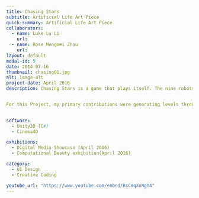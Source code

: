 ```yaml
---
title: Chasing Stars
subtitle: Artificial Life Art Piece
quick-summary: Artificial Life Art Piece
collaborators:
  - name: Luke Lu Li
    url:
  - name: Rose Mengmei Zhou
    url:
layout: default
modal-id: 5
date: 2014-07-16
thumbnail: chasing01.jpg
alt: image-alt
project-date: April 2016
description: Chasing Stars is a game that plays itself. The nine robots are sent into space and their mission is to learn to avoid obstacles and collect star dust. Behind the scenes, the way the robots respond to the immediate environmental conditions they encounter is determined according to an evolutionary genetic algorithm. Each robots’ genes are different, and better performing individuals are more likely to pass traits to the next generation. The levels are generated using a developmental model (a Lindenmeyer system), and are regenerated each time a robot completes a level. The stars behind are animated according to a cellular automaton whose rules are changing as the robots progress: the neighbourhood rules depend on each robot’s state of life and death. Watch as the robots stumble and learn to conquer unexpected conditions, and perhaps cheer on your favourite robot!


For this Project, my primary contributions were generating levels through an L-system approach and UI design.

  
software:
  - Unity3D (C#)
  - Cinema4D

exhibitions:
  - Digital Media Showcase (April 2016)
  - Computational Beauty exhibition(April 2016)

category:
  - UI Design
  - Creative Coding

youtube_url: "https://www.youtube.com/embed/RsCmqXnNgY4"
---
```

